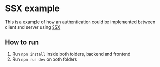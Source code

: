 # SSX example

This is a example of how an authentication could be implemented between client and server using [SSX](https://github.com/spruceid/ssx)

## How to run

1. Run `npm install` inside both folders, backend and frontend
2. Run `npm run dev` on both folders

